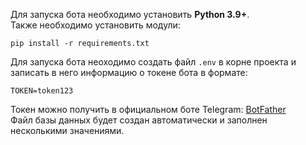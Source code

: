 Для запуска бота необходимо установить __Python 3.9+__. <br/>
Также необходимо установить модули:
```commandline
pip install -r requirements.txt
```
Для запуска бота неоходимо создать файл `.env` в корне проекта и записать в него информацию о токене бота в формате: 
```
TOKEN=token123
```
Токен можно получить в официальном боте Telegram: [BotFather](https://t.me/BotFather)<br/>
Файл базы данных будет создан автоматически и заполнен несколькими значениями.